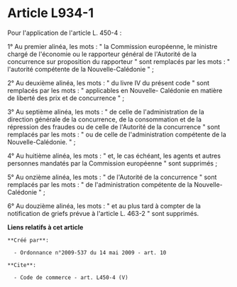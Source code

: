 # Article L934-1

Pour l'application de l'article L. 450-4 : 

1° Au premier alinéa, les mots : " la Commission européenne, le ministre chargé de l'économie ou le rapporteur général de
l'Autorité de la concurrence sur proposition du rapporteur " sont remplacés par les mots : " l'autorité compétente de la
Nouvelle-Calédonie " ; 

2° Au deuxième alinéa, les mots : " du livre IV du présent code " sont remplacés par les mots : " applicables en Nouvelle-
Calédonie en matière de liberté des prix et de concurrence " ; 

3° Au septième alinéa, les mots : " de celle de l'administration de la direction générale de la concurrence, de la
consommation et de la répression des fraudes ou de celle de l'Autorité de la concurrence " sont remplacés par les mots : " ou
de celle de l'administration compétente de la Nouvelle-Calédonie. " ; 

4° Au huitième alinéa, les mots : " et, le cas échéant, les agents et autres personnes mandatés par la Commission européenne
" sont supprimés ; 

5° Au onzième alinéa, les mots : " de l'Autorité de la concurrence " sont remplacés par les mots : " de l'administration
compétente de la Nouvelle-Calédonie " ; 

6° Au douzième alinéa, les mots : " et au plus tard à compter de la notification de griefs prévue à l'article L. 463-2 " sont
supprimés.

**Liens relatifs à cet article**

	**Créé par**:

	  - Ordonnance n°2009-537 du 14 mai 2009 - art. 10

	**Cite**:

	  - Code de commerce - art. L450-4 (V)
